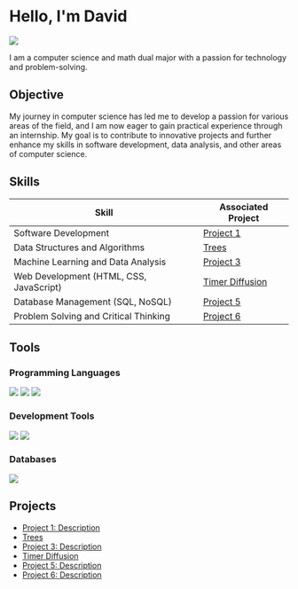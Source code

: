 # Hello, I'm David
<a href="https://linkedin.com/in/david-shableski/"><img src="https://img.shields.io/badge/-LinkedIn-0072b1?&style=for-the-badge&logo=linkedin&logoColor=white" /></a>

I am a computer science and math dual major with a passion for technology and problem-solving.

## Objective

My journey in computer science has led me to develop a passion for various areas of the field, and I am now eager to gain practical experience through an internship. My goal is to contribute to innovative projects and further enhance my skills in software development, data analysis, and other areas of computer science.

## Skills

| Skill                                       | Associated Project                        |
|---------------------------------------------|-------------------------------------------|
| Software Development                        | <a href="https://github.com/username/project1">Project 1</a> |
| Data Structures and Algorithms              | <a href="https://github.com/DavidShableski/Trees">Trees</a> |
| Machine Learning and Data Analysis          | <a href="https://github.com/username/project3">Project 3</a> |
| Web Development (HTML, CSS, JavaScript)     | <a href="https://github.com/DavidShableski/Timer-Diffusion">Timer Diffusion</a> |
| Database Management (SQL, NoSQL)            | <a href="https://github.com/username/project5">Project 5</a> |
| Problem Solving and Critical Thinking       | <a href="https://github.com/username/project6">Project 6</a> |

## Tools

### Programming Languages
<div>
    <img src="https://img.shields.io/badge/-Python-3776AB?&style=for-the-badge&logo=Python&logoColor=white" />
    <img src="https://img.shields.io/badge/-Java-007396?&style=for-the-badge&logo=Java&logoColor=white" />
    <img src="https://img.shields.io/badge/-JavaScript-F7DF1E?&style=for-the-badge&logo=JavaScript&logoColor=black" />
</div>

### Development Tools
<div>
    <img src="https://img.shields.io/badge/-Visual_Studio_Code-007ACC?&style=for-the-badge&logo=Visual-Studio-Code&logoColor=white" />
     <img src="https://img.shields.io/badge/-NetBeans-1B6AC6?&style=for-the-badge&logo=Apache-NetBeans-IDE&logoColor=white" />
</div>

### Databases
<div>
    <img src="https://img.shields.io/badge/-MySQL-4479A1?&style=for-the-badge&logo=MySQL&logoColor=white" />
</div>


## Projects

- <a href="https://github.com/username/project1">Project 1: Description</a>
- <a href="https://github.com/DavidShableski/Trees">Trees</a>
- <a href="https://github.com/username/project3">Project 3: Description</a>
- <a href="https://github.com/DavidShableski/Timer-Diffusion">Timer Diffusion</a>
- <a href="https://github.com/username/project5">Project 5: Description</a>
- <a href="https://github.com/username/project6">Project 6: Description</a>
